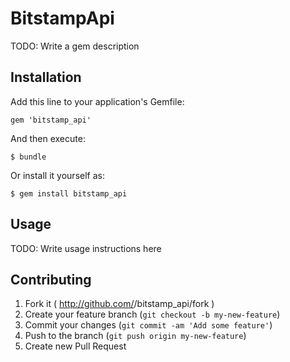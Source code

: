 # BitstampApi

TODO: Write a gem description

## Installation

Add this line to your application's Gemfile:

    gem 'bitstamp_api'

And then execute:

    $ bundle

Or install it yourself as:

    $ gem install bitstamp_api

## Usage

TODO: Write usage instructions here

## Contributing

1. Fork it ( http://github.com/<my-github-username>/bitstamp_api/fork )
2. Create your feature branch (`git checkout -b my-new-feature`)
3. Commit your changes (`git commit -am 'Add some feature'`)
4. Push to the branch (`git push origin my-new-feature`)
5. Create new Pull Request
